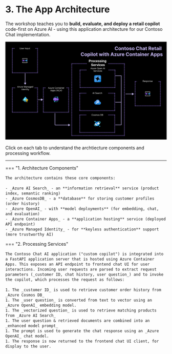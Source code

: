 # 3. The App Architecture

The workshop teaches you to **build, evaluate, and deploy a retail copilot** code-first on Azure AI - using this application architecture for our Contoso Chat implementation.

![ACA Architecture](./../img/aca-architecture.png)

Click on each tab to understand the archtiecture components and processing workflow.

---

=== "1. Architecture Components"

    The architecture contains these core components:

    - _Azure AI Search_ - an **information retrieval** service (product index, semantic ranking)
    - _Azure CosmosDB_ - a **database** for storing customer profiles (order history)
    - _Azure OpenAI_ - with **model deployments** (for embedding, chat, and evaluation)
    - _Azure Container Apps_ - a **application hosting** service (deployed API endpoint)
    - _Azure Managed Identity_ - for **keyless authentication** support (more trustworthy AI)


=== "2. Processing Services"

    The Contoso Chat AI application ("custom copilot") is integrated into a FastAPI application server that is hosted using Azure Container Apps. This exposes an API endpoint to frontend chat UI for user interactions. Incoming user requests are parsed to extract request parameters (_customer ID, chat history, user question_) and to invoke the copilot, which processes the request as follows:

    1. The _customer ID_ is used to retrieve customer order history from _Azure Cosmos DB_
    1. The _user question_ is converted from text to vector using an _Azure OpenAI_ embedding model.
    1. The _vectorized question_ is used to retrieve matching products from _Azure AI Search_
    1. The user question & retrieved documents are combined into an _enhanced model prompt_
    1. The prompt is used to generate the chat response using an _Azure OpenAI_ chat model.
    1. The response is now returned to the frontend chat UI client, for display to the user.
